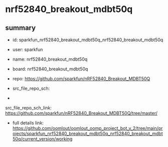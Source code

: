 # nrf52840_breakout_mdbt50q
 
## summary 
* id: sparkfun_nrf52840_breakout_mdbt50q_nrf52840_breakout_mdbt50q
* user: sparkfun
* name: nrf52840_breakout_mdbt50q
* board: nrf52840_breakout_mdbt50q
* repo: https://github.com/sparkfun/nRF52840_Breakout_MDBT50Q



* src_file_repo_sch: 
*
 src_file_repo_sch_link: https://github.com/sparkfun/nRF52840_Breakout_MDBT50Q/tree/master/
* full details link: https://github.com/oomlout/oomlout_oomp_project_bot_v_2/tree/main/projects/sparkfun_nrf52840_breakout_mdbt50q_nrf52840_breakout_mdbt50q/current_version/working  







